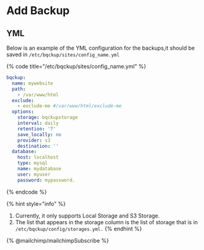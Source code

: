 # Add Backup

## YML

Below is an example of the YML configuration for the backups,it should be saved in `/etc/bqckup/sites/config_name.yml`

{% code title="/etc/bqckup/sites/config_name.yml" %}
```yaml
bqckup:
  name: mywebsite
  path:
    - /var/www/html
  exclude:
    - exclude-me #/var/www/html/exclude-me
  options:
    storage: bqckupstorage
    interval: daily
    retention: '7'
    save_locally: no
    provider: s3
    destination: ''
  database:
    host: localhost
    type: mysql
    name: mydatabase
    user: myuser
    password: mypassword.
```
{% endcode %}



{% hint style="info" %}
1. Currently, it only supports Local Storage and S3 Storage.
2. The list that appears in the storage column is the list of storage that is in `/etc/bqckup/config/storages.yml.`
{% endhint %}

{% @mailchimp/mailchimpSubscribe %}
